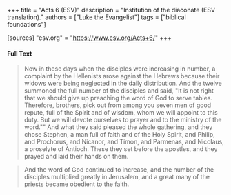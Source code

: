 +++
title = "Acts 6 (ESV)"
description = "Institution of the diaconate (ESV translation)."
authors = ["Luke the Evangelist"]
tags = ["biblical foundations"]

[sources]
"esv.org" = "https://www.esv.org/Acts+6/"
+++

#### Full Text

> Now in these days when the disciples were increasing in number, a complaint by the Hellenists arose against the Hebrews because their widows were being neglected in the daily distribution. And the twelve summoned the full number of the disciples and said, "It is not right that we should give up preaching the word of God to serve tables. Therefore, brothers, pick out from among you seven men of good repute, full of the Spirit and of wisdom, whom we will appoint to this duty. But we will devote ourselves to prayer and to the ministry of the word."" And what they said pleased the whole gathering, and they chose Stephen, a man full of faith and of the Holy Spirit, and Philip, and Prochorus, and Nicanor, and Timon, and Parmenas, and Nicolaus, a proselyte of Antioch. These they set before the apostles, and they prayed and laid their hands on them.

> And the word of God continued to increase, and the number of the disciples multiplied greatly in Jerusalem, and a great many of the priests became obedient to the faith.


